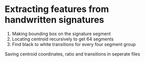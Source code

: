 # Extracting features from handwritten signatures
  
  1. Making bounding box on the signature segment
  2. Locating centroid recursively to get 64 segments
  3. Find black to white transitions for every four segment group

  Saving centroid coordinates, ratio and transitions in seperate files
